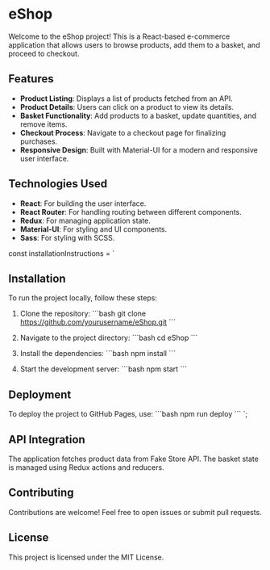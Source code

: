 # eShop

Welcome to the eShop project! This is a React-based e-commerce application that allows users to browse products, add them to a basket, and proceed to checkout.

## Features

- **Product Listing**: Displays a list of products fetched from an API.
- **Product Details**: Users can click on a product to view its details.
- **Basket Functionality**: Add products to a basket, update quantities, and remove items.
- **Checkout Process**: Navigate to a checkout page for finalizing purchases.
- **Responsive Design**: Built with Material-UI for a modern and responsive user interface.

## Technologies Used

- **React**: For building the user interface.
- **React Router**: For handling routing between different components.
- **Redux**: For managing application state.
- **Material-UI**: For styling and UI components.
- **Sass**: For styling with SCSS.

const installationInstructions = `
## Installation

To run the project locally, follow these steps:

1. Clone the repository:
   \`\`\`bash
   git clone https://github.com/yourusername/eShop.git
   \`\`\`

2. Navigate to the project directory:
   \`\`\`bash
   cd eShop
   \`\`\`

3. Install the dependencies:
   \`\`\`bash
   npm install
   \`\`\`

4. Start the development server:
   \`\`\`bash
   npm start
   \`\`\`

## Deployment

To deploy the project to GitHub Pages, use:
\`\`\`bash
npm run deploy
\`\`\`
`;
## API Integration
The application fetches product data from Fake Store API. The basket state is managed using Redux actions and reducers.

## Contributing
Contributions are welcome! Feel free to open issues or submit pull requests.

## License
This project is licensed under the MIT License.
